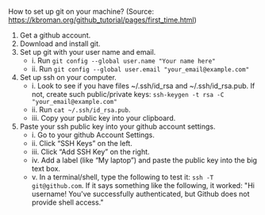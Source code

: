 How to set up git on your machine?
(Source: https://kbroman.org/github_tutorial/pages/first_time.html)
1. Get a github account.
2. Download and install git.
3. Set up git with your user name and email.
   - i. Run `git config --global user.name "Your name here"`
   - ii. Run `git config --global user.email "your_email@example.com"`
4. Set up ssh on your computer.
   - i. Look to see if you have files ~/.ssh/id_rsa and ~/.ssh/id_rsa.pub.
        If not, create such public/private keys: `ssh-keygen -t rsa -C "your_email@example.com"`
   - ii. Run `cat ~/.ssh/id_rsa.pub`.
   - iii. Copy your public key into your clipboard.
5. Paste your ssh public key into your github account settings.
   - i. Go to your github Account Settings.
   - ii. Click “SSH Keys” on the left.
   - iii. Click “Add SSH Key” on the right.
   - iv. Add a label (like “My laptop”) and paste the public key into the big 
         text box.
   - v. In a terminal/shell, type the following to test it: 
        `ssh -T git@github.com`. If it says something like the following, it 
        worked: "Hi username! You've successfully authenticated, 
        but Github does not provide shell access."